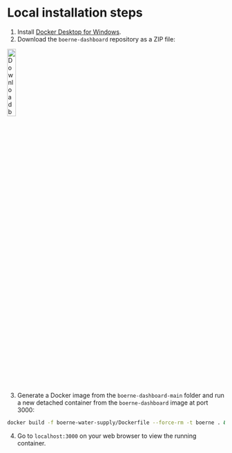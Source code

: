 # Local installation steps

1. Install [Docker Desktop for Windows](https://docs.docker.com/desktop/setup/install/windows-install/).
2. Download the `boerne-dashboard` repository as a ZIP file:

<img src="https://github.com/user-attachments/assets/cceaef58-def3-4771-9ca5-dc50bf0c5c34" alt="Download button screenshot" width="20%" />

3. Generate a Docker image from the `boerne-dashboard-main` folder and run a new detached container from the `boerne-dashboard` image at port 3000:

```bash
docker build -f boerne-water-supply/Dockerfile --force-rm -t boerne . && docker run --rm -it boerne -p 3000:80
```

4. Go to `localhost:3000` on your web browser to view the running container.
